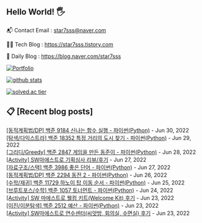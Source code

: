 ## Hello World! 🖐

📬 Contact Email : star7sss@naver.com

👨‍💻 Tech Blog : https://star7sss.tistory.com

🤪 Daily Blog : https://blog.naver.com/star7sss

[![Portfolio](https://img.shields.io/badge/Portfolio-%23000000.svg?style=for-the-badge&logo=firefox&logoColor=#FF7139)](https://fern-way-13f.notion.site/Jang-Thang-3b7b327981a2456c8ee5952eadb848b9)

[![github stats](https://github-readme-stats.vercel.app/api?username=jangThang&show_icons=true&hide_border=False)](https://star7sss.tistory.com)

[![solved.ac tier](http://mazassumnida.wtf/api/v2/generate_badge?boj=star7sss)](https://solved.ac/star7sss)

## 📋 [Recent blog posts]
[[동적계획법/DP] 백준 9184 신나는 함수 실행 - 파이썬(Python)](https://star7sss.tistory.com/422) - Jun 30, 2022<br>
[[탐색/다익스트라] 백준 18352 특정 거리의 도시 찾기 - 파이썬(Python)](https://star7sss.tistory.com/421) - Jun 29, 2022<br>
[[그리디/Greedy] 백준 2847 게임을 만든 동준이 - 파이썬(Python)](https://star7sss.tistory.com/415) - Jun 28, 2022<br>
[[Activity] SW마에스트로 기획심사 리뷰/후기](https://star7sss.tistory.com/605) - Jun 27, 2022<br>
[[자료구조/스택] 백준 3986 좋은 단어 - 파이썬(Python)](https://star7sss.tistory.com/414) - Jun 27, 2022<br>
[[동적계획법/DP] 백준 2294 동전 2 - 파이썬(Python)](https://star7sss.tistory.com/413) - Jun 26, 2022<br>
[[수학/재귀] 백준 11729 하노이 탑 이동 순서 - 파이썬(Python)](https://star7sss.tistory.com/412) - Jun 25, 2022<br>
[[브루트포스/수학] 백준 1057 토너먼트 - 파이썬(Python)](https://star7sss.tistory.com/409) - Jun 24, 2022<br>
[[Activity] SW 마에스트로 웰컴 키트(Welcome Kit) 후기](https://star7sss.tistory.com/604) - Jun 23, 2022<br>
[[이진/이분탐색] 백준 2512 예산 - 파이썬(Python)](https://star7sss.tistory.com/408) - Jun 23, 2022<br>
[[Activity] SW마에스트로 연수센터(씨앗방, 회의실, 수면실) 후기](https://star7sss.tistory.com/603) - Jun 23, 2022<br>
